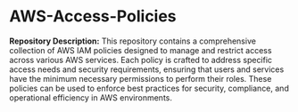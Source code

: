 # AWS-Access-Policies
**Repository Description:** This repository contains a comprehensive collection of AWS IAM policies designed to manage and restrict access across various AWS services. Each policy is crafted to address specific access needs and security requirements, ensuring that users and services have the minimum necessary permissions to perform their roles. These policies can be used to enforce best practices for security, compliance, and operational efficiency in AWS environments.
